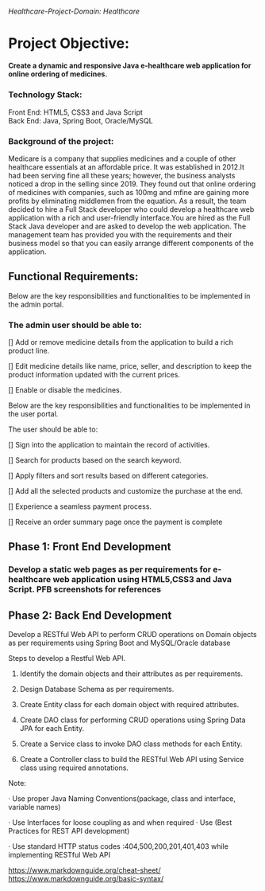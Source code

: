 ###### Healthcare-Project-Domain: Healthcare

# Project Objective:

#### Create a dynamic and responsive Java e-healthcare web application for online ordering of medicines.

### Technology Stack:

Front End: HTML5, CSS3 and Java Script  
Back End: Java, Spring Boot, Oracle/MySQL  

### Background of the project:

Medicare is a company that supplies medicines and a couple of other healthcare essentials at an affordable price. It was established in 2012.It had been serving fine all these years; however, the business analysts noticed a drop in the selling since 2019. They found out that online ordering of medicines with companies, such as 100mg and mfine are gaining more profits by eliminating middlemen from the equation. As a result, the team decided to hire a Full Stack developer who could develop a healthcare web application with a rich and user-friendly interface.You are hired as the Full Stack Java developer and are asked to develop the web application. The management team has provided you with the requirements and their business model so that you can easily arrange different components of the application.

## Functional Requirements:

Below are the key responsibilities and functionalities to be implemented in the admin portal.

### The admin user should be able to:

[] Add or remove medicine details from the application to build a rich product line.

[] Edit medicine details like name, price, seller, and description to keep the product information updated with the current prices.

[] Enable or disable the medicines.

Below are the key responsibilities and functionalities to be implemented in the user portal.

The user should be able to:

[] Sign into the application to maintain the record of activities.

[] Search for products based on the search keyword.

[] Apply filters and sort results based on different categories.

[] Add all the selected products and customize the purchase at the end.

[] Experience a seamless payment process.

[] Receive an order summary page once the payment is complete


## Phase 1: Front End Development

### Develop a static web pages as per requirements for e-healthcare web application using HTML5,CSS3 and Java Script. PFB screenshots for references


## Phase 2: Back End Development

Develop a RESTful Web API to perform CRUD operations on Domain objects as per requirements using Spring Boot and MySQL/Oracle database

Steps to develop a Restful Web API.

1. Identify the domain objects and their attributes as per requirements.

2. Design Database Schema as per requirements.

3. Create Entity class for each domain object with required attributes.

4. Create DAO class for performing CRUD operations using Spring Data JPA for each Entity.

5. Create a Service class to invoke DAO class methods for each Entity.

6. Create a Controller class to build the RESTful Web API using Service class using required annotations.

Note:

· Use proper Java Naming Conventions(package, class and interface, variable names)

· Use Interfaces for loose coupling as and when required · Use (Best Practices for REST API development)

· Use standard HTTP status codes :404,500,200,201,401,403 while implementing RESTful Web API

https://www.markdownguide.org/cheat-sheet/
https://www.markdownguide.org/basic-syntax/
